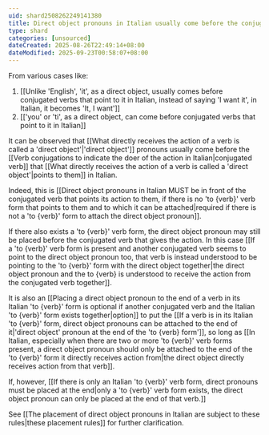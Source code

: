 ```yaml
---
uid: shard2508262249141380
title: Direct object pronouns in Italian usually come before the conjugated verb that points to them
type: shard
categories: [unsourced]
dateCreated: 2025-08-26T22:49:14+08:00
dateModified: 2025-09-23T00:58:07+08:00
---
```

From various cases like:
1. [[Unlike 'English', 'it', as a direct object, usually comes before conjugated verbs that point to it in Italian, instead of saying 'I want it', in Italian, it becomes 'It, I want']]
2. [['you' or  'ti', as a direct object, can come before conjugated verbs that point to it in Italian]]

It can be observed that [[What directly receives the action of a verb is called a 'direct object'|'direct object']] pronouns usually come before the [[Verb conjugations to indicate the doer of the action in Italian|conjugated verb]] that [[What directly receives the action of a verb is called a 'direct object'|points to them]] in Italian. 

Indeed, this is [[Direct object pronouns in Italian MUST be in front of the conjugated verb that points its action to them, if there is no 'to {verb}' verb form that points to them and to which it can be attached|required if there is not a 'to {verb}' form to attach the direct object pronoun]].

If there also exists a 'to {verb}' verb form, the direct object pronoun may still be placed before the conjugated verb that gives the action. In this case [[If a 'to {verb}' verb form is present and another conjugated verb seems to point to the direct object pronoun too, that verb is instead understood to be pointing to the 'to {verb}' form with the direct object together|the direct object pronoun and the to {verb} is understood to receive the action from the conjugated verb together]].

It is also an [[Placing a direct object pronoun to the end of a verb in its Italian 'to {verb}' form is optional if another conjugated verb and the Italian 'to {verb}' form exists together|option]] to put the [[If a verb is in its Italian 'to {verb}' form, direct object pronouns can be attached to the end of it|'direct object' pronoun at the end of the 'to {verb} form']], so long as [[In Italian, especially when there are two or more 'to {verb}' verb forms present, a direct object pronoun should only be attached to the end of the 'to {verb}' form it directly receives action from|the direct object directly receives action from that verb]].

If, however, [[If there is only an Italian 'to {verb}' verb form, direct pronouns must be placed at the end|only a 'to {verb}' verb form exists, the direct object pronoun can only be placed at the end of that verb.]] 

See [[The placement of direct object pronouns in Italian are subject to these rules|these placement rules]] for further clarification.
